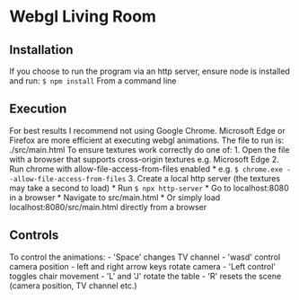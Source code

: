 Webgl Living Room
=================

Installation
------------
If you choose to run the program via an http server, ensure node is installed and run:
	`$ npm install` From a command line

Execution
---------
For best results I recommend not using Google Chrome. Microsoft Edge or Firefox are more efficient at executing webgl animations.
The file to run is: ./src/main.html
To ensure textures work correctly do one of:
	1. Open the file with a browser that supports cross-origin textures e.g. Microsoft Edge
	2. Run chrome with allow-file-access-from-files enabled
		* e.g. `$ chrome.exe --allow-file-access-from-files`
	3. Create a local http server (the textures may take a second to load)
		* Run `$ npx http-server`
		* Go to localhost:8080 in a browser
		* Navigate to src/main.html
		* Or simply load localhost:8080/src/main.html directly from a browser

Controls
--------
To control the animations:
	- 'Space' changes TV channel
	- 'wasd' control camera position
	- left and right arrow keys rotate camera
	- 'Left control' toggles chair movement
	- 'L' and 'J' rotate the table
	- 'R' resets the scene (camera position, TV channel etc.)